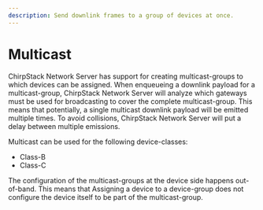 ```yaml
---
description: Send downlink frames to a group of devices at once.
---
```


# Multicast

ChirpStack Network Server has support for creating multicast-groups to which devices can be
assigned. When enqueueing a downlink payload for a multicast-group, ChirpStack Network Server
will analyze which gateways must be used for broadcasting to cover the complete
multicast-group. This means that potentially, a single multicast downlink
payload will be emitted multiple times. To avoid collisions, ChirpStack Network Server will
put a delay between multiple emissions.

Multicast can be used for the following device-classes:

* Class-B
* Class-C

The configuration of the multicast-groups at the device side happens out-of-band.
This means that Assigning a device to a device-group does not configure the
device itself to be part of the multicast-group.
